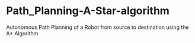 # Path_Planning-A-Star-algorithm
Autonomous Path Planning of a Robot from source to destination using the A* Algorithm
